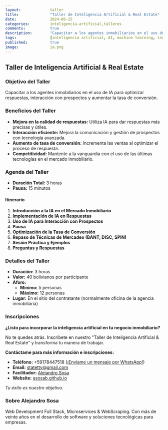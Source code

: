 ```yaml
---
layout:             taller
title:              "Taller de Inteligencia Artificial & Real Estate"
date:               2024-06-25
categories:         inteligencia-artificial,talleres
comments:           true
description:        "Capacitar a los agentes inmobiliarios en el uso de IA para optimizar respuestas, interacción con prospectos y aumentar la tasa de conversión."
tags:               [inteligencia artificial, AI, machine learning, inmobiliaria, broker, real estate, taller]
published:          true
image:              ia.png
---
```


## Taller de Inteligencia Artificial & Real Estate

### Objetivo del Taller

Capacitar a los agentes inmobiliarios en el uso de IA para optimizar respuestas, interacción con prospectos y aumentar la tasa de conversión.

### Beneficios del Taller

- **Mejora en la calidad de respuestas:** Utiliza IA para dar respuestas más precisas y útiles.
- **Interacción eficiente:** Mejora la comunicación y gestión de prospectos con tecnología avanzada.
- **Aumento de tasa de conversión:** Incrementa las ventas al optimizar el proceso de respuesta.
- **Competitividad:** Mantente a la vanguardia con el uso de las últimas tecnologías en el mercado inmobiliario.

### Agenda del Taller

- **Duración Total:** 3 horas
- **Pausa:** 15 minutos

#### Itinerario

1. **Introducción a la IA en el Mercado Inmobiliario**
2. **Implementación de IA en Respuestas**
3. **Uso de IA para Interacción con Prospectos**
4. **Pausa**
5. **Optimización de la Tasa de Conversión**
6. **Repaso de Técnicas de Mercadeo (BANT, DISC, SPIN)**
7. **Sesión Práctica y Ejemplos**
8. **Preguntas y Respuestas**

### Detalles del Taller

- **Duración:** 3 horas
- **Valor:** 40 bolivianos por participante
- **Aforo:**
  - **Mínimo:** 5 personas
  - **Máximo:** 12 personas
- **Lugar:** En el sitio del contratante (normalmente oficina de la agencia inmobiliaria)

### Inscripciones

**¿Listo para incorporar la inteligencia artificial en tu negocio inmobiliario?**

No te quedes atrás. Inscríbete en nuestro "Taller de Inteligencia Artificial & Real Estate" y transforma tu manera de trabajar.

**Contáctame para más información e inscripciones:**

- **Teléfono:** +59178447518 ([¡Envíame un mensaje por WhatsApp!](https://api.whatsapp.com/send?phone=59178447518&text=Me%20interesa%20mucho%20el%20Taller%20de%20Inteligencia%20Artificial%20y%20Real%20Estate))
- **Email:** statetty@gmail.com
- **Facilitador:** [Alejandro Sosa](https://www.linkedin.com/in/alejandrososa/)
- **Website:** [asosab.github.io](https://asosab.github.io/inteligencia-artificial-real-estate/)

_Tu éxito es nuestro objetivo._

### Sobre Alejandro Sosa

Web Development Full Stack, Microservices & WebScraping. Con más de veinte años en el desarrollo de software y soluciones tecnológicas para empresas.
